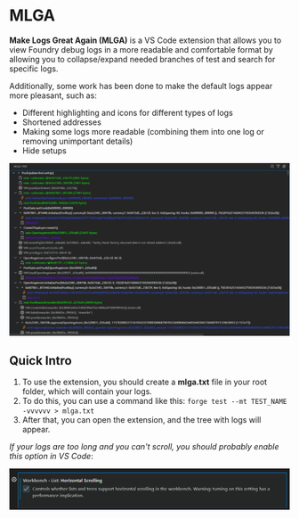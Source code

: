# MLGA

**Make Logs Great Again (MLGA)** is a VS Code extension that allows you to view Foundry debug logs in a more readable and comfortable format by allowing you to collapse/expand needed branches of test and search for specific logs.

Additionally, some work has been done to make the default logs appear more pleasant, such as:

- Different highlighting and icons for different types of logs
- Shortened addresses
- Making some logs more readable (combining them into one log or removing unimportant details)
- Hide setups

![preview](./images/preview.png)

## Quick Intro

1. To use the extension, you should create a **mlga.txt** file in your root folder, which will contain your logs.
2. To do this, you can use a command like this: `forge test --mt TEST_NAME -vvvvvv > mlga.txt`
3. After that, you can open the extension, and the tree with logs will appear.

_If your logs are too long and you can't scroll, you should probably enable this option in VS Code_:

![vscode](./images/vscode_horizontal_scroll.png)
